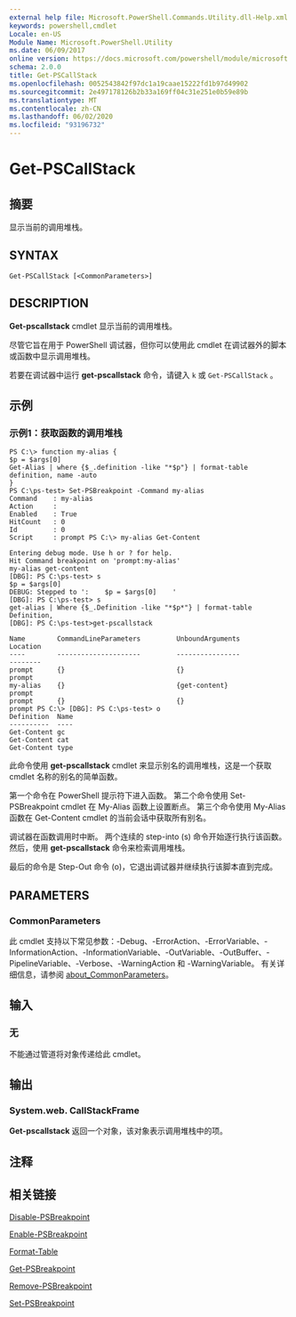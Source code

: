 ```yaml
---
external help file: Microsoft.PowerShell.Commands.Utility.dll-Help.xml
keywords: powershell,cmdlet
Locale: en-US
Module Name: Microsoft.PowerShell.Utility
ms.date: 06/09/2017
online version: https://docs.microsoft.com/powershell/module/microsoft.powershell.utility/get-pscallstack?view=powershell-6&WT.mc_id=ps-gethelp
schema: 2.0.0
title: Get-PSCallStack
ms.openlocfilehash: 0052543842f97dc1a19caae15222fd1b97d49902
ms.sourcegitcommit: 2e497178126b2b33a169ff04c31e251e0b59e89b
ms.translationtype: MT
ms.contentlocale: zh-CN
ms.lasthandoff: 06/02/2020
ms.locfileid: "93196732"
---
```

# Get-PSCallStack

## 摘要
显示当前的调用堆栈。

## SYNTAX

```
Get-PSCallStack [<CommonParameters>]
```

## DESCRIPTION

**Get-pscallstack** cmdlet 显示当前的调用堆栈。

尽管它旨在用于 PowerShell 调试器，但你可以使用此 cmdlet 在调试器外的脚本或函数中显示调用堆栈。

若要在调试器中运行 **get-pscallstack** 命令，请键入 `k` 或 `Get-PSCallStack` 。

## 示例

### 示例1：获取函数的调用堆栈

```
PS C:\> function my-alias {
$p = $args[0]
Get-Alias | where {$_.definition -like "*$p"} | format-table definition, name -auto
}
PS C:\ps-test> Set-PSBreakpoint -Command my-alias
Command    : my-alias
Action     :
Enabled    : True
HitCount   : 0
Id         : 0
Script     : prompt PS C:\> my-alias Get-Content

Entering debug mode. Use h or ? for help.
Hit Command breakpoint on 'prompt:my-alias'
my-alias get-content
[DBG]: PS C:\ps-test> s
$p = $args[0]
DEBUG: Stepped to ':    $p = $args[0]    '
[DBG]: PS C:\ps-test> s
get-alias | Where {$_.Definition -like "*$p*"} | format-table Definition,
[DBG]: PS C:\ps-test>get-pscallstack

Name        CommandLineParameters         UnboundArguments              Location
----        ---------------------         ----------------              --------
prompt      {}                            {}                            prompt
my-alias    {}                            {get-content}                 prompt
prompt      {}                            {}                            prompt PS C:\> [DBG]: PS C:\ps-test> o
Definition  Name
----------  ----
Get-Content gc
Get-Content cat
Get-Content type
```

此命令使用 **get-pscallstack** cmdlet 来显示别名的调用堆栈，这是一个获取 cmdlet 名称的别名的简单函数。

第一个命令在 PowerShell 提示符下进入函数。
第二个命令使用 Set-PSBreakpoint cmdlet 在 My-Alias 函数上设置断点。
第三个命令使用 My-Alias 函数在 Get-Content cmdlet 的当前会话中获取所有别名。

调试器在函数调用时中断。
两个连续的 step-into (s) 命令开始逐行执行该函数。
然后，使用 **get-pscallstack** 命令来检索调用堆栈。

最后的命令是 Step-Out 命令 (o)，它退出调试器并继续执行该脚本直到完成。

## PARAMETERS

### CommonParameters

此 cmdlet 支持以下常见参数：-Debug、-ErrorAction、-ErrorVariable、-InformationAction、-InformationVariable、-OutVariable、-OutBuffer、-PipelineVariable、-Verbose、-WarningAction 和 -WarningVariable。 有关详细信息，请参阅 [about_CommonParameters](https://go.microsoft.com/fwlink/?LinkID=113216)。

## 输入

### 无

不能通过管道将对象传递给此 cmdlet。

## 输出

### System.web. CallStackFrame

**Get-pscallstack** 返回一个对象，该对象表示调用堆栈中的项。

## 注释

## 相关链接

[Disable-PSBreakpoint](Disable-PSBreakpoint.md)

[Enable-PSBreakpoint](Enable-PSBreakpoint.md)

[Format-Table](Format-Table.md)

[Get-PSBreakpoint](Get-PSBreakpoint.md)

[Remove-PSBreakpoint](Remove-PSBreakpoint.md)

[Set-PSBreakpoint](Set-PSBreakpoint.md)

